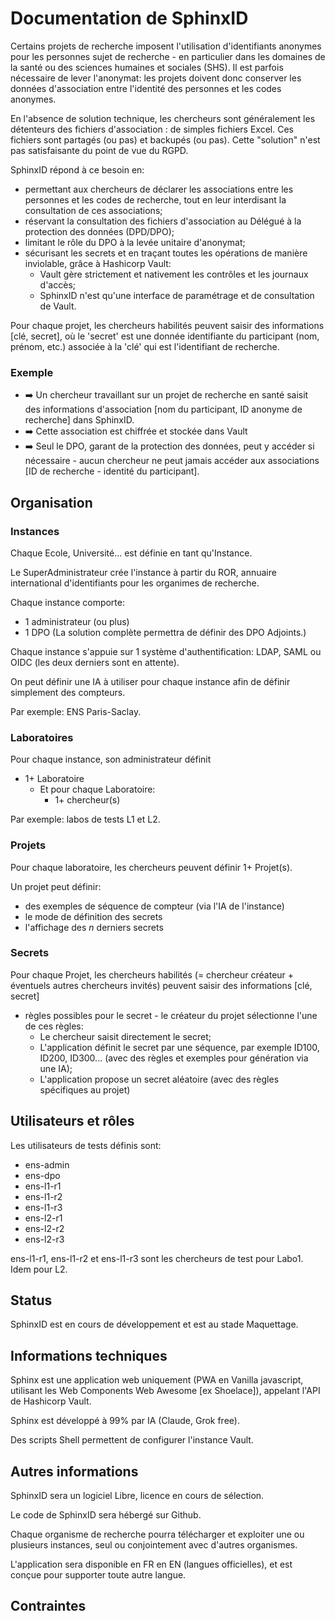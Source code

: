 # Documentation de SphinxID

Certains projets de recherche imposent l'utilisation d'identifiants anonymes pour les personnes sujet de recherche - en particulier dans les domaines de la santé ou des sciences humaines et sociales (SHS). Il est parfois nécessaire de lever l'anonymat: les projets doivent donc conserver les données d'association entre l'identité des personnes et les codes anonymes.

En l'absence de solution technique, les chercheurs sont généralement les détenteurs des fichiers d'association 
: de simples fichiers Excel. Ces fichiers sont partagés (ou pas) et backupés (ou pas). Cette "solution" n'est pas satisfaisante du point de vue du RGPD.

SphinxID répond à ce besoin en:
  - permettant aux chercheurs de déclarer les associations entre les personnes et les codes de recherche, tout en leur interdisant la consultation de ces associations;
  - réservant la consultation des fichiers d'association au Délégué à la protection des données (DPD/DPO);
  - limitant le rôle du DPO à la levée unitaire d'anonymat;
  - sécurisant les secrets et en traçant toutes les opérations de manière inviolable, grâce à Hashicorp Vault:
    - Vault gère strictement et nativement les contrôles et les journaux d'accès;
    - SphinxID n'est qu'une interface de paramétrage et de consultation de Vault.

Pour chaque projet, les chercheurs habilités peuvent saisir des informations [clé, secret], où le 'secret' est une donnée identifiante du participant (nom, prénom, etc.) associée à la 'clé' qui est l'identifiant de recherche.

### Exemple

- ➡️ Un chercheur travaillant sur un projet de recherche en santé saisit des informations d'association [nom du participant, ID anonyme de recherche] dans SphinxID.
- ➡️ Cette association est chiffrée et stockée dans Vault
- ➡️ Seul le DPO, garant de la protection des données, peut y accéder si nécessaire - aucun chercheur ne peut jamais accéder aux associations [ID de recherche - identité du participant].

## Organisation

### Instances

Chaque Ecole, Université... est définie en tant qu'Instance.

Le SuperAdministrateur crée l'instance à partir du ROR, annuaire international d'identifiants pour les organimes de recherche.

Chaque instance comporte:
  - 1 administrateur (ou plus)
  - 1 DPO
(La solution complète permettra de définir des DPO Adjoints.)

Chaque instance s'appuie sur 1 système d'authentification: LDAP, SAML ou OIDC (les deux derniers sont en attente).

On peut définir une IA à utiliser pour chaque instance afin de définir simplement des compteurs.

Par exemple: ENS Paris-Saclay. 

### Laboratoires

Pour chaque instance, son administrateur définit 
  - 1+ Laboratoire
    - Et pour chaque Laboratoire:
      - 1+ chercheur(s)

Par exemple: labos de tests L1 et L2.

### Projets

Pour chaque laboratoire, les chercheurs peuvent définir 1+ Projet(s).

Un projet peut définir:
  - des exemples de séquence de compteur (via l'IA de l'instance)
  - le mode de définition des secrets
  - l'affichage des _n_ derniers secrets

### Secrets

Pour chaque Projet, les chercheurs habilités (= chercheur créateur + éventuels autres chercheurs invités) peuvent saisir des informations [clé, secret]
  - règles possibles pour le secret - le créateur du projet sélectionne l'une de ces règles:
    - Le chercheur saisit directement le secret;
    - L'application définit le secret par une séquence, par exemple ID100, ID200, ID300... (avec des règles et exemples pour génération via une IA);
    - L'application propose un secret aléatoire (avec des règles spécifiques au projet)

## Utilisateurs et rôles


Les utilisateurs de tests définis sont:

  - ens-admin
  - ens-dpo
  - ens-l1-r1
  - ens-l1-r2
  - ens-l1-r3
  - ens-l2-r1
  - ens-l2-r2
  - ens-l2-r3

ens-l1-r1, ens-l1-r2 et ens-l1-r3 sont les chercheurs de test pour Labo1. Idem pour L2.

## Status

SphinxID est en cours de développement et est au stade Maquettage.

## Informations techniques

Sphinx est une application web uniquement (PWA en Vanilla javascript, utilisant les Web Components Web Awesome [ex Shoelace]), appelant l'API de Hashicorp Vault.

Sphinx est développé à 99% par IA (Claude, Grok free).

Des scripts Shell permettent de configurer l'instance Vault.

## Autres informations

SphinxID sera un logiciel Libre, licence en cours de sélection.

Le code de SphinxID sera hébergé sur Github.

Chaque organisme de recherche pourra télécharger et exploiter une ou plusieurs instances, seul ou conjointement avec d'autres organismes.

L'application sera disponible en FR en EN (langues officielles), et est conçue pour supporter toute autre langue.

## Contraintes
